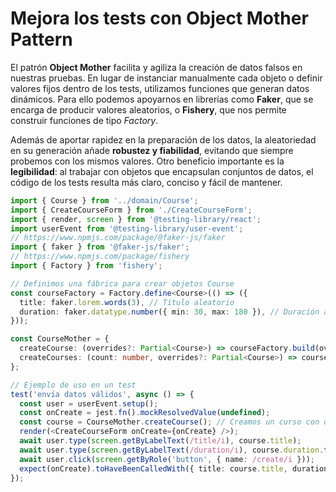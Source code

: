 # Mejora los tests con Object Mother Pattern

El patrón **Object Mother** facilita y agiliza la creación de datos falsos en nuestras pruebas. En lugar de instanciar manualmente cada objeto o definir valores fijos dentro de los tests, utilizamos funciones que generan datos dinámicos. Para ello podemos apoyarnos en librerías como **Faker**, que se encarga de producir valores aleatorios, o **Fishery**, que nos permite construir funciones de tipo *Factory*.

Además de aportar rapidez en la preparación de los datos, la aleatoriedad en su generación añade **robustez y fiabilidad**, evitando que siempre probemos con los mismos valores. Otro beneficio importante es la **legibilidad**: al trabajar con objetos que encapsulan conjuntos de datos, el código de los tests resulta más claro, conciso y fácil de mantener.

```typescript
import { Course } from '../domain/Course';
import { CreateCourseForm } from './CreateCourseForm';
import { render, screen } from '@testing-library/react';
import userEvent from '@testing-library/user-event';
// https://www.npmjs.com/package/@faker-js/faker
import { faker } from '@faker-js/faker';
// https://www.npmjs.com/package/fishery
import { Factory } from 'fishery';

// Definimos una fábrica para crear objetos Course
const courseFactory = Factory.define<Course>(() => ({
  title: faker.lorem.words(3), // Título aleatorio
  duration: faker.datatype.number({ min: 30, max: 180 }), // Duración aleatoria entre 30 y 180
}));

const CourseMother = {
  createCourse: (overrides?: Partial<Course>) => courseFactory.build(overrides), // Crea un curso con datos aleatorios
  createCourses: (count: number, overrides?: Partial<Course>) => courseFactory.buildList(count, overrides), // Crea una lista de cursos
};

// Ejemplo de uso en un test
test('envía datos válidos', async () => {
  const user = userEvent.setup();
  const onCreate = jest.fn().mockResolvedValue(undefined);
  const course = CourseMother.createCourse(); // Creamos un curso con datos aleatorios
  render(<CreateCourseForm onCreate={onCreate} />);
  await user.type(screen.getByLabelText(/title/i), course.title);
  await user.type(screen.getByLabelText(/duration/i), course.duration.toString());
  await user.click(screen.getByRole('button', { name: /create/i }));
  expect(onCreate).toHaveBeenCalledWith({ title: course.title, duration: course.duration });
});
```
